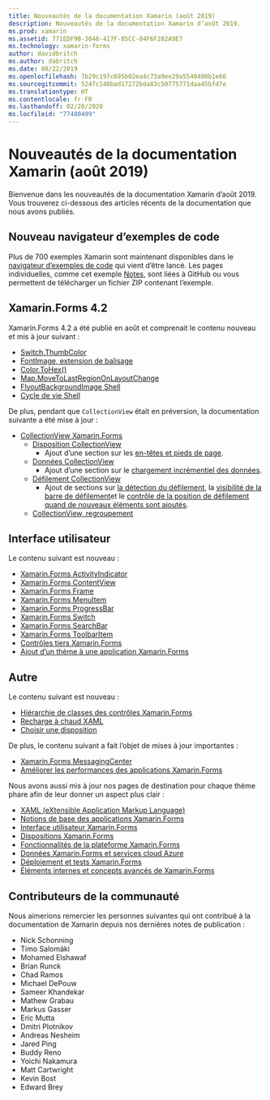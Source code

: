 ```yaml
---
title: Nouveautés de la documentation Xamarin (août 2019)
description: Nouveautés de la documentation Xamarin d’août 2019.
ms.prod: xamarin
ms.assetid: 771EDF9B-3048-417F-85CC-04F6F282A9E7
ms.technology: xamarin-forms
author: davidbritch
ms.author: dabritch
ms.date: 08/22/2019
ms.openlocfilehash: 7b29c19fc695b02ea4c73a9ee29a5540400b1e66
ms.sourcegitcommit: 524fc148bad17272bda83c50775771daa45bfd7e
ms.translationtype: HT
ms.contentlocale: fr-FR
ms.lasthandoff: 02/20/2020
ms.locfileid: "77480499"
---
```

# <a name="xamarin-docs-whats-new-august-2019"></a>Nouveautés de la documentation Xamarin (août 2019)

Bienvenue dans les nouveautés de la documentation Xamarin d’août 2019. Vous trouverez ci-dessous des articles récents de la documentation que nous avons publiés.

## <a name="new-sample-code-browser"></a>Nouveau navigateur d’exemples de code

Plus de 700 exemples Xamarin sont maintenant disponibles dans le [navigateur d’exemples de code](https://docs.microsoft.com/samples/browse/?products=xamarin) qui vient d’être lancé. Les pages individuelles, comme cet exemple [Notes](https://docs.microsoft.com/samples/xamarin/xamarin-forms-samples/getstarted-notes-singlepage/), sont liées à GitHub ou vous permettent de télécharger un fichier ZIP contenant l’exemple.

## <a name="xamarinforms-42"></a>Xamarin.Forms 4.2

Xamarin.Forms 4.2 a été publié en août et comprenait le contenu nouveau et mis à jour suivant :

- [Switch.ThumbColor](~/xamarin-forms/user-interface/switch.md#switch-appearance)
- [FontImage, extension de balisage](~/xamarin-forms/xaml/markup-extensions/consuming.md#fontimage-markup-extension)
- [Color.ToHex()](~/xamarin-forms/user-interface/colors.md#additional-methods)
- [Map.MoveToLastRegionOnLayoutChange](~/xamarin-forms/user-interface/map/map.md#maintain-map-region-on-layout-change)
- [FlyoutBackgroundImage Shell](~/xamarin-forms/app-fundamentals/shell/flyout.md#flyout-background-image)
- [Cycle de vie Shell](~/xamarin-forms/app-fundamentals/shell/lifecycle.md)

De plus, pendant que `CollectionView` était en préversion, la documentation suivante a été mise à jour :

- [CollectionView Xamarin.Forms](~/xamarin-forms/user-interface/collectionview/index.md)
  - [Disposition CollectionView](~/xamarin-forms/user-interface/collectionview/layout.md)
    - Ajout d’une section sur les [en-têtes et pieds de page](~/xamarin-forms/user-interface/collectionview/layout.md#headers-and-footers).
  - [Données CollectionView](~/xamarin-forms/user-interface/collectionview/populate-data.md)
    - Ajout d’une section sur le [chargement incrémentiel des données](~/xamarin-forms/user-interface/collectionview/populate-data.md#load-data-incrementally).
  - [Défilement CollectionView](~/xamarin-forms/user-interface/collectionview/scrolling.md)
    - Ajout de sections sur [la détection du défilement](~/xamarin-forms/user-interface/collectionview/scrolling.md#detect-scrolling), la [visibilité de la barre de défilement](~/xamarin-forms/user-interface/collectionview/scrolling.md#scroll-bar-visibility)et le [contrôle de la position de défilement quand de nouveaux éléments sont ajoutés](~/xamarin-forms/user-interface/collectionview/scrolling.md#control-scroll-position-when-new-items-are-added).
  - [CollectionView, regroupement](~/xamarin-forms/user-interface/collectionview/grouping.md)

## <a name="user-interface"></a>Interface utilisateur

Le contenu suivant est nouveau :

- [Xamarin.Forms ActivityIndicator](~/xamarin-forms/user-interface/activityindicator.md)
- [Xamarin.Forms ContentView](~/xamarin-forms/user-interface/layouts/contentview.md)
- [Xamarin.Forms Frame](~/xamarin-forms/user-interface/layouts/frame.md)
- [Xamarin.Forms MenuItem](~/xamarin-forms/user-interface/menuitem.md)
- [Xamarin.Forms ProgressBar](~/xamarin-forms/user-interface/progressbar.md)
- [Xamarin.Forms Switch](~/xamarin-forms/user-interface/switch.md)
- [Xamarin.Forms SearchBar](~/xamarin-forms/user-interface/searchbar.md)
- [Xamarin.Forms ToolbarItem](~/xamarin-forms/user-interface/toolbaritem.md)
- [Contrôles tiers Xamarin.Forms](~/xamarin-forms/user-interface/controls/thirdparty.md)
- [Ajout d’un thème à une application Xamarin.Forms](~/xamarin-forms/user-interface/theming/theming.md)

## <a name="other"></a>Autre

Le contenu suivant est nouveau :

- [Hiérarchie de classes des contrôles Xamarin.Forms](~/xamarin-forms/internals/class-hierarchy.md)
- [Recharge à chaud XAML](~/xamarin-forms/xaml/hot-reload.md)
- [Choisir une disposition](~/xamarin-forms/user-interface/layouts/choose-layout.md)

De plus, le contenu suivant a fait l’objet de mises à jour importantes :

- [Xamarin.Forms MessagingCenter](~/xamarin-forms/app-fundamentals/messaging-center.md)
- [Améliorer les performances des applications Xamarin.Forms](~/xamarin-forms/deploy-test/performance.md)

Nous avons aussi mis à jour nos pages de destination pour chaque thème phare afin de leur donner un aspect plus clair :

- [XAML (eXtensible Application Markup Language)](~/xamarin-forms/xaml/index.yml)
- [Notions de base des applications Xamarin.Forms](~/xamarin-forms/app-fundamentals/index.yml)
- [Interface utilisateur Xamarin.Forms](~/xamarin-forms/user-interface/index.yml)
- [Dispositions Xamarin.Forms](~/xamarin-forms/user-interface/layouts/index.yml)
- [Fonctionnalités de la plateforme Xamarin.Forms](~/xamarin-forms/platform/index.yml)
- [Données Xamarin.Forms et services cloud Azure](~/xamarin-forms/data-cloud/index.yml)
- [Déploiement et tests Xamarin.Forms](~/xamarin-forms/deploy-test/index.yml)
- [Éléments internes et concepts avancés de Xamarin.Forms](~/xamarin-forms/internals/index.md)

## <a name="community-contributors"></a>Contributeurs de la communauté

Nous aimerions remercier les personnes suivantes qui ont contribué à la documentation de Xamarin depuis nos dernières notes de publication :

- Nick Schonning
- Timo Salomäki
- Mohamed Elshawaf
- Brian Runck
- Chad Ramos
- Michael DePouw
- Sameer Khandekar
- Mathew Grabau
- Markus Gasser
- Eric Mutta
- Dmitri Plotnikov
- Andreas Nesheim
- Jared Ping
- Buddy Reno
- Yoichi Nakamura
- Matt Cartwright
- Kevin Bost
- Edward Brey
